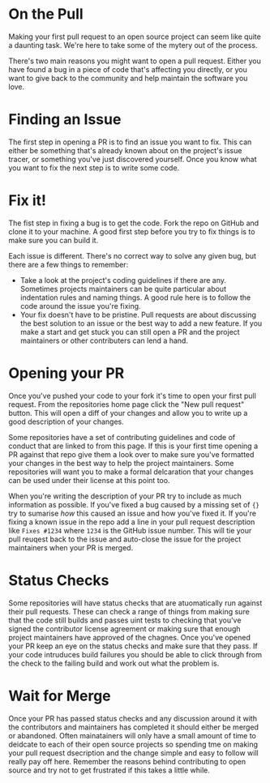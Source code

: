 # On the Pull

Making your first pull request to an open source project can seem like quite a daunting task. We're here to take some of the mytery out of the process.

There's two main reasons you might want to open a pull request. Either you have found a bug in a piece of code that's affecting you directly, or you want to give back to the community and help maintain the software you love.

# Finding an Issue

The first step in opening a PR is to find an issue you want to fix. This can either be something that's already known about on the project's issue tracer, or something you've just discovered yourself. Once you know what you want to fix the next step is to write some code.

# Fix it!

The fist step in fixing a bug is to get the code. Fork the repo on GitHub and clone it to your machine. A good first step before you try to fix things is to make sure you can build it.

Each issue is different. There's no correct way to solve any given bug, but there are a few things to remember:

 * Take a look at the project's coding guidelines if there are any. Sometimes projects maintainers can be quite particular about indentation rules and naming things. A good rule here is to follow the code around the issue you're fixing.
 * Your fix doesn't have to be pristine. Pull requests are about discussing the best solution to an issue or the best way to add a new feature. If you make a start and get stuck you can still open a PR and the project maintainers or other contributers can lend a hand.

# Opening your PR

Once you've pushed your code to your fork it's time to open your first pull request. From the repositories home page click the "New pull request" button. This will open a diff of your changes and allow you to write up a good description of your changes.

Some repositories have a set of contributing guidelines and code of conduct that are linked to from this page. If this is your first time opening a PR against that repo give them a look over to make sure you've formatted your changes in the best way to help the project maintainers. Some repositories will want you to make a formal delcaration that your changes can be used under their license at this point too.

When you're writing the description of your PR try to include as much information as possible. If you've fixed a bug caused by a missing set of `{}` try to sumarise _how_ this caused an issue and how you've fixed it. If you're fixing a known issue in the repo add a line in your pull request description like `Fixes #1234` where `1234` is the GitHub issue number. This will tie your pull reuqest back to the issue and auto-close the issue for the project maintainers when your PR is merged.

# Status Checks

Some repositories will have status checks that are atuomatically run against their pull requests. These can check a range of things from making sure that the code still builds and passes uint tests to checking that you've signed the contributor license agreement or making sure that enough project maintainers have approved of the chagnes. Once you've opened your PR keep an eye on the status checks and make sure that they pass. If your code intruduces build failures you should be able to click through from the check to the failing build and work out what the problem is.

# Wait for Merge

Once your PR has passed status checks and any discussion around it with the contributors and maintainers has completed it should either be merged or abandoned. Often mainatainers will only have a small amount of time to deidcate to each of their open source projects so spending tme on making your pull request dsecription and the change simple and easy to follow will really pay off here. Remember the reasons behind contributing to open source and try not to get frustrated if this takes a little while.
